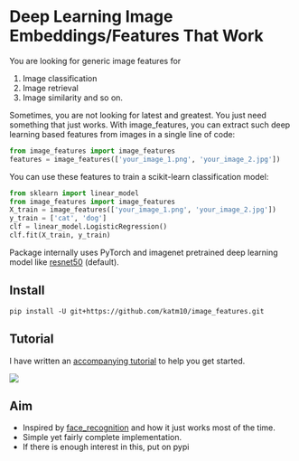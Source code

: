 # Deep Learning Image Embeddings/Features That Work

You are looking for generic image features for
1. Image classification
2. Image retrieval
3. Image similarity and so on.

Sometimes, you are not looking for latest and greatest. You just need something that just works. With image_features, you can extract such deep learning based features from images in a single line of code:

```python
from image_features import image_features
features = image_features(['your_image_1.png', 'your_image_2.jpg'])
```

You can use these features to train a scikit-learn classification model:

```python
from sklearn import linear_model
from image_features import image_features
X_train = image_features(['your_image_1.png', 'your_image_2.jpg'])
y_train = ['cat', 'dog']
clf = linear_model.LogisticRegression()
clf.fit(X_train, y_train)
```

Package internally uses PyTorch and imagenet pretrained deep learning model like [resnet50](https://arxiv.org/abs/1512.03385) (default).

## Install

```
pip install -U git+https://github.com/katm10/image_features.git
```

## Tutorial

I have written an [accompanying tutorial](https://chsasank.github.io/deep-learning-image-features.html) to help you get started. 

![](https://storage.googleapis.com/public-sasank/image_features_tutorial.png)

## Aim

* Inspired by [face_recognition](https://github.com/ageitgey/face_recognition) and how it just works most of the time.
* Simple yet fairly complete implementation.
* If there is enough interest in this, put on pypi
